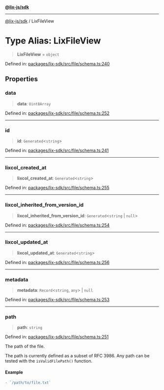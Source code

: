 [**@lix-js/sdk**](../README.md)

***

[@lix-js/sdk](../README.md) / LixFileView

# Type Alias: LixFileView

> **LixFileView** = `object`

Defined in: [packages/lix-sdk/src/file/schema.ts:240](https://github.com/opral/monorepo/blob/0501d8fe7eed9db1f8058e8d1d58b1d613ceaf43/packages/lix-sdk/src/file/schema.ts#L240)

## Properties

### data

> **data**: `Uint8Array`

Defined in: [packages/lix-sdk/src/file/schema.ts:252](https://github.com/opral/monorepo/blob/0501d8fe7eed9db1f8058e8d1d58b1d613ceaf43/packages/lix-sdk/src/file/schema.ts#L252)

***

### id

> **id**: `Generated`\<`string`\>

Defined in: [packages/lix-sdk/src/file/schema.ts:241](https://github.com/opral/monorepo/blob/0501d8fe7eed9db1f8058e8d1d58b1d613ceaf43/packages/lix-sdk/src/file/schema.ts#L241)

***

### lixcol\_created\_at

> **lixcol\_created\_at**: `Generated`\<`string`\>

Defined in: [packages/lix-sdk/src/file/schema.ts:255](https://github.com/opral/monorepo/blob/0501d8fe7eed9db1f8058e8d1d58b1d613ceaf43/packages/lix-sdk/src/file/schema.ts#L255)

***

### lixcol\_inherited\_from\_version\_id

> **lixcol\_inherited\_from\_version\_id**: `Generated`\<`string` \| `null`\>

Defined in: [packages/lix-sdk/src/file/schema.ts:254](https://github.com/opral/monorepo/blob/0501d8fe7eed9db1f8058e8d1d58b1d613ceaf43/packages/lix-sdk/src/file/schema.ts#L254)

***

### lixcol\_updated\_at

> **lixcol\_updated\_at**: `Generated`\<`string`\>

Defined in: [packages/lix-sdk/src/file/schema.ts:256](https://github.com/opral/monorepo/blob/0501d8fe7eed9db1f8058e8d1d58b1d613ceaf43/packages/lix-sdk/src/file/schema.ts#L256)

***

### metadata

> **metadata**: `Record`\<`string`, `any`\> \| `null`

Defined in: [packages/lix-sdk/src/file/schema.ts:253](https://github.com/opral/monorepo/blob/0501d8fe7eed9db1f8058e8d1d58b1d613ceaf43/packages/lix-sdk/src/file/schema.ts#L253)

***

### path

> **path**: `string`

Defined in: [packages/lix-sdk/src/file/schema.ts:251](https://github.com/opral/monorepo/blob/0501d8fe7eed9db1f8058e8d1d58b1d613ceaf43/packages/lix-sdk/src/file/schema.ts#L251)

The path of the file.

The path is currently defined as a subset of RFC 3986.
Any path can be tested with the `isValidFilePath()` function.

#### Example

```ts
- `/path/to/file.txt`
```

